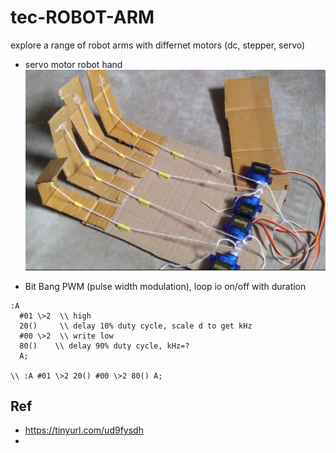 # tec-ROBOT-ARM

explore a range of robot arms with differnet motors (dc, stepper, servo)

- servo motor robot hand
![](https://github.com/SteveJustin1963/tec-ROBOT-ARM/blob/master/pics/11.png)


- Bit Bang PWM (pulse width modulation), loop io on/off with duration
``` 
:A
  #01 \>2  \\ high
  20()     \\ delay 10% duty cycle, scale d to get kHz
  #00 \>2  \\ write low
  80()    \\ delay 90% duty cycle, kHz=?
  A;

\\ :A #01 \>2 20() #00 \>2 80() A;
```



## Ref 
- https://tinyurl.com/ud9fysdh
- 
